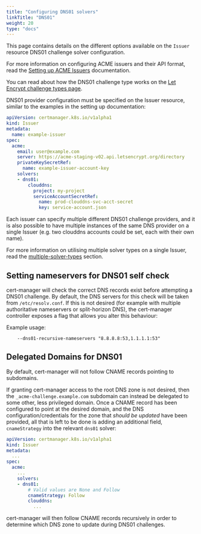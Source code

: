 ```yaml
---
title: "Configuring DNS01 solvers"
linkTitle: "DNS01"
weight: 20
type: "docs"
---
```


This page contains details on the different options available on the
`Issuer` resource DNS01 challenge solver configuration.

For more information on configuring ACME issuers and their API format,
read the [Setting up ACME Issuers](../README.md) documentation.

You can read about how the DNS01 challenge type works on the [Let
Encrypt challenge types
page](https://letsencrypt.org/docs/challenge-types/#dns-01-challenge).

DNS01 provider configuration must be specified on the Issuer resource,
similar to the examples in the setting up documentation:

```yaml
apiVersion: certmanager.k8s.io/v1alpha1
kind: Issuer
metadata:
  name: example-issuer
spec:
  acme:
    email: user@example.com
    server: https://acme-staging-v02.api.letsencrypt.org/directory
    privateKeySecretRef:
      name: example-issuer-account-key
    solvers:
    - dns01:
        clouddns:
          project: my-project
          serviceAccountSecretRef:
            name: prod-clouddns-svc-acct-secret
            key: service-account.json
```

Each issuer can specify multiple different DNS01 challenge providers,
and it is also possible to have multiple instances of the same DNS
provider on a single Issuer (e.g. two clouddns accounts could be set,
each with their own name).

For more information on utilising multiple solver types on a single
Issuer, read the [multiple-solver-types]() section.

Setting nameservers for DNS01 self check
----------------------------------------

cert-manager will check the correct DNS records exist before attempting
a DNS01 challenge. By default, the DNS servers for this check will be
taken from `/etc/resolv.conf`. If this is not desired (for example with
multiple authoritative nameservers or split-horizon DNS), the
cert-manager controller exposes a flag that allows you alter this
behaviour:

Example usage:

```shell
    --dns01-recursive-nameservers "8.8.8.8:53,1.1.1.1:53"
```

Delegated Domains for DNS01
---------------------------

By default, cert-manager will not follow CNAME records pointing to
subdomains.

If granting cert-manager access to the root DNS zone is not desired,
then the `_acme-challenge.example.com` subdomain can instead be delegated
to some other, less privileged domain. Once a CNAME record has been
configured to point at the desired domain, and the DNS
configuration/credentials for the zone that *should be updated* have
been provided, all that is left to be done is adding an additional field,
`cnameStrategy` into the relevant `dns01` solver:

```yaml
apiVersion: certmanager.k8s.io/v1alpha1
kind: Issuer
metadata:
  ...
spec:
  acme:
    ...
    solvers:
    - dns01:
        # Valid values are None and Follow
        cnameStrategy: Follow
        clouddns:
          ...
```

cert-manager will then follow CNAME records recursively in order to
determine which DNS zone to update during DNS01 challenges.
